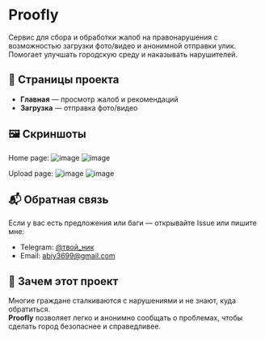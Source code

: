 # Proofly

Сервис для сбора и обработки жалоб на правонарушения с возможностью загрузки фото/видео и анонимной отправки улик. 
Помогает улучшать городскую среду и наказывать нарушителей.


## 🧩 Страницы проекта

- **Главная** — просмотр жалоб и рекомендаций
- **Загрузка** — отправка фото/видео


## 🖼️ Скриншоты
Home page:
![image](https://github.com/user-attachments/assets/8a8e8334-ce8e-4d46-8f9f-c0bd5f1a6bf0)
![image](https://github.com/user-attachments/assets/47e1341b-8b0a-4d6e-a7d0-711a1505addd)

Upload page:
![image](https://github.com/user-attachments/assets/6f07207f-b902-4222-bfc0-3b6c1a996ea8)
![image](https://github.com/user-attachments/assets/908674fd-df73-40b4-8906-1b7ece7dbe59)


## 📬 Обратная связь

Если у вас есть предложения или баги — открывайте Issue или пишите мне:

- Telegram: [@твой_ник](https://t.me/KarnAbiy)
- Email: abiy3699@gmail.com


## 🧠 Зачем этот проект

Многие граждане сталкиваются с нарушениями и не знают, куда обратиться.  
**Proofly** позволяет легко и анонимно сообщать о проблемах, чтобы сделать город безопаснее и справедливее.
